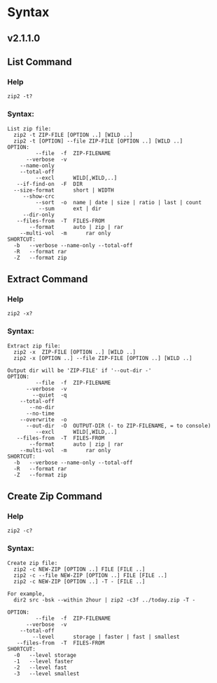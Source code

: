 # Syntax 

## v2.1.1.0

## List Command

### Help

```zip2 -t?```

### Syntax:
```
List zip file:
  zip2 -t ZIP-FILE [OPTION ..] [WILD ..]
  zip2 -t [OPTION] --file ZIP-FILE [OPTION ..] [WILD ..]
OPTION:
         --file  -f  ZIP-FILENAME
      --verbose  -v  
    --name-only      
    --total-off      
         --excl      WILD[,WILD,..]
   --if-find-on  -F  DIR
  --size-format      short | WIDTH
     --show-crc      
         --sort  -o  name | date | size | ratio | last | count
          --sum      ext | dir
     --dir-only      
   --files-from  -T  FILES-FROM
       --format      auto | zip | rar
    --multi-vol  -m  	 rar only
SHORTCUT:
  -b   --verbose --name-only --total-off
  -R   --format rar
  -Z   --format zip
  ```

## Extract Command

### Help

```zip2 -x?```

### Syntax:
```
Extract zip file:
  zip2 -x  ZIP-FILE [OPTION ..] [WILD ..]
  zip2 -x [OPTION ..] --file ZIP-FILE [OPTION ..] [WILD ..]

Output dir will be 'ZIP-FILE' if '--out-dir -'
OPTION:
         --file  -f  ZIP-FILENAME
      --verbose  -v  
        --quiet  -q  
    --total-off      
       --no-dir      
      --no-time      
    --overwrite  -o  
      --out-dir  -O  OUTPUT-DIR (- to ZIP-FILENAME, = to console)
         --excl      WILD[,WILD,..]
   --files-from  -T  FILES-FROM
       --format      auto | zip | rar
    --multi-vol  -m  	 rar only
SHORTCUT:
  -b   --verbose --name-only --total-off
  -R   --format rar
  -Z   --format zip
```


## Create Zip Command

### Help
```zip2 -c?```

### Syntax:
```
Create zip file:
  zip2 -c NEW-ZIP [OPTION ..] FILE [FILE ..]
  zip2 -c --file NEW-ZIP [OPTION ..] FILE [FILE ..]
  zip2 -c NEW-ZIP [OPTION ..] -T - [FILE ..]

For example,
  dir2 src -bsk --within 2hour | zip2 -c3f ../today.zip -T -

OPTION:
         --file  -f  ZIP-FILENAME
      --verbose  -v  
    --total-off      
        --level      storage | faster | fast | smallest
   --files-from  -T  FILES-FROM
SHORTCUT:
  -0   --level storage
  -1   --level faster
  -2   --level fast
  -3   --level smallest
```